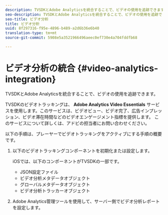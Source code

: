 ```yaml
---
description: TVSDKとAdobe Analyticsを統合することで、ビデオの使用を追跡できます。
seo-description: TVSDKとAdobe Analyticsを統合することで、ビデオの使用を追跡できます。
seo-title: ビデオ分析
title: ビデオ分析
uuid: 8f297316-f95e-4896-b489-a2d6b36e6b40
translation-type: tm+mt
source-git-commit: 5908e5a3521966496aeec0ef730e4a704fddfb68

---
```



# ビデオ分析の統合 {#video-analytics-integration}

TVSDKとAdobe Analyticsを統合することで、ビデオの使用を追跡できます。

TVSDKのビデオトラッキングは、 **Adobe Analytics Video Essentials** サービスを使用します。このサービスは、ビデオビュー、ビデオ完了、広告インプレッション、ビデオ滞在時間などのビデオエンゲージメント指標を提供します。 このサービスについて詳しくは、アドビの担当者にお問い合わせください。

以下の手順は、プレーヤーでビデオトラッキングをアクティブにする手順の概要です。

1. 以下のビデオトラッキングコンポーネントを初期化または設定します。

   iOSでは、以下のコンポーネントがTVSDKの一部です。

   * JSON設定ファイル
   * ビデオ分析メタデータオブジェクト
   * グローバルメタデータオブジェクト
   * ビデオ分析トラッカーオブジェクト

1. Adobe Analytics管理ツールを使用して、サーバー側でビデオ分析レポートを設定します。